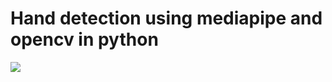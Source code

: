 # Hand detection using mediapipe and opencv in python

<img src='https://github.com/GH0STH4CKER/hand_detection/blob/main/sample_video.gif'>
